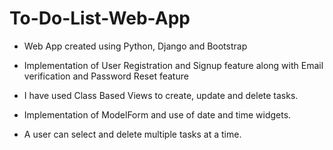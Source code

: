 # To-Do-List-Web-App

- Web App created using Python, Django and Bootstrap

- Implementation of User Registration and Signup feature along with Email verification and Password Reset feature

- I have used Class Based Views to create, update and delete tasks.

- Implementation of ModelForm and use of date and time widgets.

- A user can select and delete multiple tasks at a time.  
